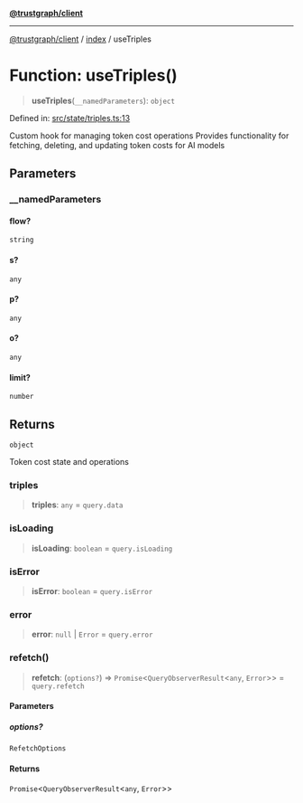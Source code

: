 [**@trustgraph/client**](../../README.md)

***

[@trustgraph/client](../../README.md) / [index](../README.md) / useTriples

# Function: useTriples()

> **useTriples**(`__namedParameters`): `object`

Defined in: [src/state/triples.ts:13](https://github.com/trustgraph-ai/trustgraph-ts-client/blob/9a2bad46722f27bb783391eed1d9289614cc905a/src/state/triples.ts#L13)

Custom hook for managing token cost operations
Provides functionality for fetching, deleting, and updating token costs
for AI models

## Parameters

### \_\_namedParameters

#### flow?

`string`

#### s?

`any`

#### p?

`any`

#### o?

`any`

#### limit?

`number`

## Returns

`object`

Token cost state and operations

### triples

> **triples**: `any` = `query.data`

### isLoading

> **isLoading**: `boolean` = `query.isLoading`

### isError

> **isError**: `boolean` = `query.isError`

### error

> **error**: `null` \| `Error` = `query.error`

### refetch()

> **refetch**: (`options?`) => `Promise`\<`QueryObserverResult`\<`any`, `Error`\>\> = `query.refetch`

#### Parameters

##### options?

`RefetchOptions`

#### Returns

`Promise`\<`QueryObserverResult`\<`any`, `Error`\>\>
